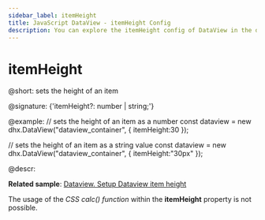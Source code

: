 ```yaml
---
sidebar_label: itemHeight
title: JavaScript DataView - itemHeight Config 
description: You can explore the itemHeight config of DataView in the documentation of the DHTMLX JavaScript UI library. Browse developer guides and API reference, try out code examples and live demos, and download a free 30-day evaluation version of DHTMLX Suite 7.
---
```


# itemHeight

@short: sets the height of an item

@signature: {'itemHeight?: number | string;'}

@example:
// sets the height of an item as a number
const dataview = new dhx.DataView("dataview_container", { 
    itemHeight:30
});

// sets the height of an item as a string value
const dataview = new dhx.DataView("dataview_container", { 
    itemHeight:"30px"
});

@descr:

**Related sample**: [Dataview. Setup Dataview item height](https://snippet.dhtmlx.com/cth9mwrf)

The usage of the *CSS calc() function* within the **itemHeight** property is not possible.

[comment]: # (@related: dataview/configuration.md#height-of-an-item)
